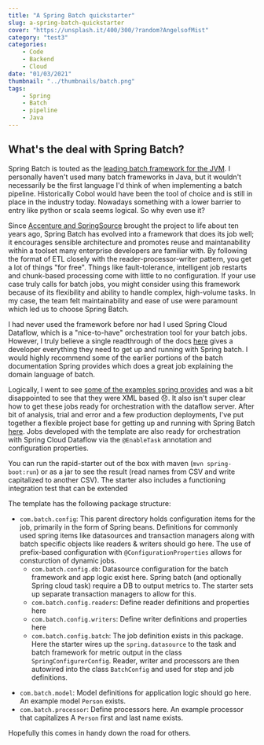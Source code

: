 ```yaml
---
title: "A Spring Batch quickstarter"
slug: a-spring-batch-quickstarter
cover: "https://unsplash.it/400/300/?random?AngelsofMist"
category: "test3"
categories:
    - Code
    - Backend
    - Cloud
date: "01/03/2021"
thumbnail: "../thumbnails/batch.png"
tags:
    - Spring
    - Batch
    - pipeline
    - Java
---
```


## What's the deal with Spring Batch?

Spring Batch is touted as the [leading batch framework for the JVM](https://twitter.com/springbatch?lang=enhttps://twitter.com/springbatch?lang=en). I personally haven't used many batch frameworks in Java, but it wouldn't necessarily be the first language I'd think of when implementing a batch pipeline. Historically Cobol would have been the tool of choice and is still in place in the industry today. Nowadays something with a lower barrier to entry like python or scala seems logical. So why even use it?

Since [Accenture and SpringSource](https://newsroom.accenture.com/subjects/technology/accenture-and-springsource-team-to-deliver-production-version-open-source-framework-for-batch-processing.htm) brought the project to life about ten years ago, Spring Batch has evolved into a framework that does its job well; it encourages sensible architecture and promotes reuse and maintanability within a toolset many enterprise developers are familiar with. By following the format of ETL closely with the reader-processor-writer pattern, you get a lot of things "for free". Things like fault-tolerance, intelligent job restarts and chunk-based processing come with little to no configuration. If your use case truly calls for batch jobs, you might consider using this framework because of its flexibility and ability to handle complex, high-volume tasks. In my case, the team felt maintainability and ease of use were paramount which led us to choose Spring Batch.

I had never used the framework before nor had I used Spring Cloud Dataflow, which is a "nice-to-have" orchestration tool for your batch jobs. However, I truly believe a single readthrough of the docs [here](https://docs.spring.io/spring-batch/docs/current/reference/html/index.html) gives a developer everything they need to get up and running with Spring batch. I would highly recommend some of the earlier portions of the batch documentation Spring provides which does a great job explaining the domain language of batch.

Logically, I went to see [some of the examples spring provides](https://github.com/spring-projects/spring-batch/tree/master/spring-batch-samples) and was a bit disappointed to see that they were XML based 😞. It also isn't super clear how to get these jobs ready for orchestration with the dataflow server. After bit of analysis, trial and error and a few production deployments, I've put together a flexible project base for getting up and running with Spring Batch [here](https://github.com/snimmagadda1/spring-batch-rapid-starter). Jobs developed with the template are also ready for orchestration with Spring Cloud Dataflow via the `@EnableTask` annotation and configuration properties.

You can run the rapid-starter out of the box with maven (`mvn spring-boot:run`) or as a jar to see the result (read names from CSV and write capitalized to another CSV). The starter also includes a functioning integration test that can be extended

The template has the following package structure:

-   `com.batch.config`: This parent directory holds configuration items for the job, primarily in the form of Spring beans. Definitions for commonly used spring items like datasources and transaction managers along with batch specific objects like readers & writers should go here. The use of prefix-based configuration with `@ConfigurationProperties` allows for consturction of dynamic jobs.
    -   `com.batch.config.db`: Datasource configuration for the batch framework and app logic exist here. Spring batch (and optionally Spring cloud task) require a DB to output metrics to. The starter sets up separate transaction managers to allow for this.
    -   `com.batch.config.readers`: Define reader definitions and properties here
    -   `com.batch.config.writers`: Define writer definitions and properties here
    -   `com.batch.config.batch`: The job definition exists in this package. Here the starter wires up the `spring.datasource` to the task and batch framework for metric output in the class `SpringConfigurerConfig`. Reader, writer and processors are then autowired into the class `BatchConfig` and used for step and job definitions.

*   `com.batch.model`: Model definitions for application logic should go here. An example model `Person` exists.
*   `com.batch.processor`: Define processors here. An example processor that capitalizes A `Person` first and last name exists.

Hopefully this comes in handy down the road for others.

